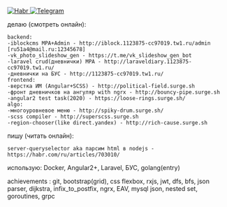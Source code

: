 [![Habr](https://user-images.githubusercontent.com/31220669/119737981-8f10ba80-be88-11eb-8039-1a7c88ba98af.png)
](https://habr.com/ru/users/ru51a4/)
[![Telegram](https://user-images.githubusercontent.com/31220669/119738122-df881800-be88-11eb-93d5-9fdbf9d44213.png)
](https://t.me/ru51a4)  
  
делаю (смотреть онлайн):  
```
backend:
-iblockcms MPA+Admin - http://iblock.1123875-cc97019.tw1.ru/admin [ru51a4@mail.ru:12345678]
-vk_photo_slideshow_gen - https://t.me/vk_slideshow_gen_bot
-laravel crud(дневнички) MPA - http://laraveldiary.1123875-cc97019.tw1.ru/
-дневнички на БУС - http://1123875-cc97019.tw1.ru/
frontend:
-верстка ИМ (Angular+SCSS) - http://political-field.surge.sh
-фронт дневничков на ангуляр with ngrx - http://bouncy-pipe.surge.sh
-angular2 test task(2020) - https://loose-rings.surge.sh/
algo:
-многоуровневое меню - http://spiky-drum.surge.sh/
-scss compiler - http://superscss.surge.sh
-region-chooser(like direct.yandex) - http://rich-cause.surge.sh
```  
пишу (читать онлайн):
```
server-queryselector aka парсим html в nodejs - https://habr.com/ru/articles/703010/
```   
использую: Docker, Angular2+, Laravel, БУС, golang(entry)  
  
  
achievements : 
git, bootstrap(grid), css flexbox, rxjs, jwt, dfs, bfs, json parser, dijkstra, infix_to_postfix, ngrx, EAV, mysql json, nested set, goroutines, grpc 

